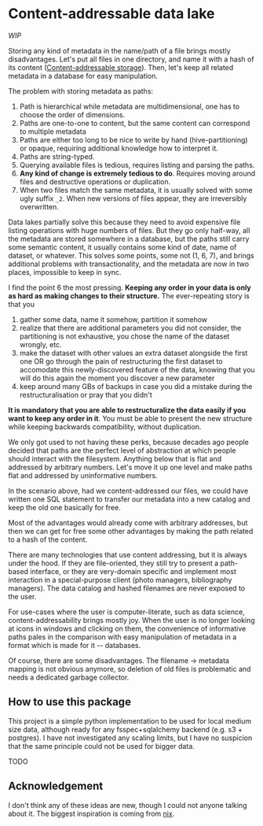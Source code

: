 Content-addressable data lake
=============================

*WIP*

Storing any kind of metadata in the name/path of a file brings mostly disadvantages.
Let's put all files in one directory, and name it with a hash of its content ([Content-addressable storage](https://en.wikipedia.org/wiki/Content-addressable_storage)).
Then, let's keep all related metadata in a database for easy manipulation.

The problem with storing metadata as paths:
1. Path is hierarchical while metadata are multidimensional,
   one has to choose the order of dimensions.
2. Paths are one-to-one to content, but the same content can correspond to multiple metadata
3. Paths are either too long to be nice to write by hand (hive-partitioning) or opaque,
   requiring additional knowledge how to interpret it.
4. Paths are string-typed.
5. Querying available files is tedious, requires listing and parsing the paths.
6. **Any kind of change is extremely tedious to do**. Requires moving around files and destructive
   operations or duplication.
7. When two files match the same metadata, it is usually solved with some ugly suffix `_2`.
   When new versions of files appear, they are irreversibly overwritten.

Data lakes partially solve this because they need to avoid expensive file listing operations
with huge numbers of files. But they go only half-way, all the metadata are stored somewhere
in a database, but the paths still carry some semantic content, it usually contains 
some kind of date, name of dataset, or whatever.
This solves some points, some not (1, 6, 7), and brings additional problems with transactionality, and
the metadata are now in two places, impossible to keep in sync.

I find the point 6 the most pressing.
**Keeping any order in your data is only as hard as making changes to their structure.**
The ever-repeating story is that you
1. gather some data, name it somehow, partition it somehow
2. realize that there are additional parameters you did not consider, the partitioning is not exhaustive,
   you chose the name of the dataset wrongly, etc.
3. make the dataset with other values an extra dataset alongside the first one OR go through the pain
   of restructuring the first dataset to accomodate this newly-discovered feature of the data, knowing
   that you will do this again the moment you discover a new parameter
4. keep around many GBs of backups in case you did a mistake during the restructuralisation or pray
   that you didn't

**It is mandatory that you are able to restructuralize the data easily if you want to keep any order in it**.
You must be able to present the new structure while keeping backwards compatibility, without duplication.

We only got used to not having these perks, because decades ago people decided that paths are the perfect
level of abstraction at which people should interact with the filesystem.
Anything below that is flat and addressed by arbitrary numbers.
Let's move it up one level and make paths flat and addressed by uninformative numbers.

In the scenario above, had we content-addressed our files, we could have written one SQL statement to transfer our metadata
into a new catalog and keep the old one basically for free.

Most of the advantages would already come with arbitrary addresses, but then we can get for free
some other advantages by making the path related to a hash of the content.


There are many technologies that use content addressing, but it is always under the hood.
If they are file-oriented, they still try to present a path-based interface,
or they are very-domain specific and implement most interaction in a special-purpose
client (photo managers, bibliography managers).
The data catalog and hashed filenames are never exposed to the user.


For use-cases where the user is computer-literate, such as data science, content-addressability
brings mostly joy. When the user is no longer looking at icons in windows and clicking on them,
the convenience of informative paths pales in the comparison with easy manipulation of metadata
in a format which is made for it -- databases.


Of course, there are some disadvantages. The filename -> metadata mapping is not obvious anymore,
so deletion of old files is problematic and needs a dedicated garbage collector.

How to use this package
-----------------------

This project is a simple python implementation to be used for local medium size data, although
ready for any fsspec+sqlalchemy backend (e.g. s3 + postgres).
I have not investigated any scaling limits, but I have no suspicion that the same principle
could not be used for bigger data.

TODO

Acknowledgement
---------------

I don't think any of these ideas are new, though I could not anyone talking about it.
The biggest inspiration is coming from [nix](nixos.org).

